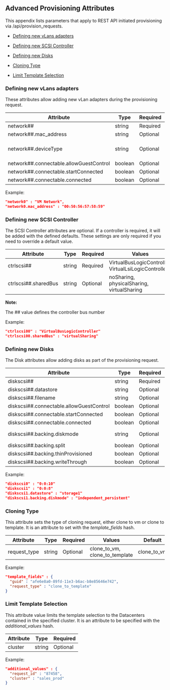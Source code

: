 ---
---

## Advanced Provisioning Attributes

This appendix lists parameters that apply to REST API initiated
provisioning via /api/provision\_requests.

  - [Defining new vLans adapters](#defining-new-vlans-adapters)

  - [Defining new SCSI Controller](#defining-new-scsi-controller)

  - [Defining new Disks](#defining-new-disks)

  - [Cloning Type](#cloning-type)

  - [Limit Template Selection](#limit-template-selection)

### Defining new vLans adapters

These attributes allow adding new vLan adapters during the provisioning
request.

| Attribute                                 | Type    | Required | Values                                      | Default        |
| ----------------------------------------- | ------- | -------- | ------------------------------------------- | -------------- |
| network\#\#                               | string  | Required | Network Name                                |                |
| network\#\#.mac\_address                  | string  | Optional | MAC Address                                 |                |
| network\#\#.deviceType                    | string  | Optional | VirtualE1000, VirtualPCNet32, VirtualVmxnet | VirtualPCNet32 |
| network\#\#.connectable.allowGuestControl | boolean | Optional |                                             | true           |
| network\#\#.connectable.startConnected    | boolean | Optional |                                             | true           |
| network\#\#.connectable.connected         | boolean | Optional |                                             | true           |

Example:

``` json
"network0" : "VM Network",
"network0.mac_address" : "00:50:56:57:58:59"
```

### Defining new SCSI Controller

The SCSI Controller attributes are optional. If a controller is
required, it will be added with the defined defaults. These settings are
only required if you need to override a default value.

| Attribute              | Type   | Required | Values                                               | Default                   |
| ---------------------- | ------ | -------- | ---------------------------------------------------- | ------------------------- |
| ctrlscsi\#\#           | string | Required | VirtualBusLogicController, VirtualLsiLogicController | VirtualLsiLogicController |
| ctrlscsi\#\#.sharedBus | string | Optional | noSharing, physicalSharing, virtualSharing           | noSharing                 |

**Note:**

The \#\# value defines the controller bus number

Example:

``` json
"ctrlscsi00" : "VirtualBusLogicController"
"ctrlscsi00.sharedBus" : "virtualSharing"
```

### Defining new Disks

The Disk attributes allow adding disks as part of the provisioning
request.

| Attribute                                  | Type    | Required | Values                                                                         | Default    |
| ------------------------------------------ | ------- | -------- | ------------------------------------------------------------------------------ | ---------- |
| diskscsi\#\#                               | string  | Required | "controller\_\#:controller\_position\_\#:size\_in\_mb"                         |            |
| diskscsi\#\#.datastore                     | string  | Optional | Datastore Name                                                                 |            |
| diskscsi\#\#.filename                      | string  | Optional | Filename                                                                       |            |
| diskscsi\#\#.connectable.allowGuestControl | boolean | Optional |                                                                                | false      |
| diskscsi\#\#.connectable.startConnected    | boolean | Optional |                                                                                | true       |
| diskscsi\#\#.connectable.connected         | boolean | Optional |                                                                                | true       |
| diskscsi\#\#.backing.diskmode              | string  | Optional | persistent, independent\_persistent, independent\_nonpersistent, nonpersistent | persistent |
| diskscsi\#\#.backing.split                 | boolean | Optional |                                                                                | false      |
| diskscsi\#\#.backing.thinProvisioned       | boolean | Optional |                                                                                | false      |
| diskscsi\#\#.backing.writeThrough          | boolean | Optional |                                                                                | false      |

Example:

``` json
"diskscsi0" : "0:0:10"
"diskscsi1" : "0:0:8"
"diskscsi1.datastore" : "storage1"
"diskscsi1.backing.diskmode" : "independent_persistent"
```

### Cloning Type

This attribute sets the type of cloning request, either clone to vm or
clone to template. It is an attribute to set with the *template\_fields*
hash.

| Attribute     | Type   | Required | Values                             | Default       |
| ------------- | ------ | -------- | ---------------------------------- | ------------- |
| request\_type | string | Optional | clone\_to\_vm, clone\_to\_template | clone\_to\_vm |

Example:

``` json
"template_fields" : {
  "guid" : "afe6e8a0-89fd-11e3-b6ac-b8e85646e742",
  "request_type" : "clone_to_template"
}
```

### Limit Template Selection

This attribute value limits the template selection to the Datacenters
contained in the specified cluster. It is an attribute to be specified
with the *additional\_values* hash.

| Attribute | Type   | Required |
| --------- | ------ | -------- |
| cluster   | string | Optional |

Example:

``` json
"additional_values" : {
  "request_id" : "87458",
  "cluster" : "sales_prod"
}
```
